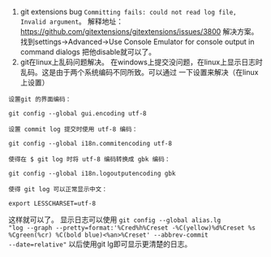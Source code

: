 1. git extensions bug <code>Committing fails: could not read log file,
Invalid argument</code>。
解释地址：<a href="https://github.com/gitextensions/gitextensions/issues/3800">
https://github.com/gitextensions/gitextensions/issues/3800</a>
解决方案。找到settings->Advanced->Use Console Emulator for console output in command dialogs
把他disable就可以了。
1. git在linux上乱码问题解决。
在windows上提交没问题，在linux上显示日志时乱码。这是由于两个系统编码不同所致。可以通过
一下设置来解决（在linux上设置）
```git
设置git 的界面编码：

git config --global gui.encoding utf-8

设置 commit log 提交时使用 utf-8 编码：

git config --global i18n.commitencoding utf-8

使得在 $ git log 时将 utf-8 编码转换成 gbk 编码：

git config --global i18n.logoutputencoding gbk

使得 git log 可以正常显示中文：

export LESSCHARSET=utf-8

```
这样就可以了。
显示日志可以使用
<code>git config --global alias.lg "log --graph --pretty=format:'%Cred%h%Creset -%C(yellow)%d%Creset %s %Cgreen(%cr) %C(bold blue)<%an>%Creset' --abbrev-commit --date=relative"</code>
以后使用git lg即可显示更清楚的日志。